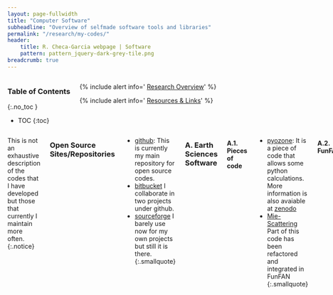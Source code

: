 ```yaml
---
layout: page-fullwidth
title: "Computer Software"
subheadline: "Overview of selfmade software tools and libraries"
permalink: "/research/my-codes/"
header:
    title: R. Checa-Garcia webpage | Software 
    pattern: pattern_jquery-dark-grey-tile.png
breadcrumb: true
---
```

<div class="row">
<div class="medium-4 medium-push-8 columns" markdown="1">


<div class="panel radius" markdown="1">

### Table of Contents
{:.no_toc }
*  TOC
{:toc}
</div>
<div class="panel radius" markdown="1">

  {% include alert info=' <a href="/research/overview/">Research Overview</a>' %}

  {% include alert info=' <a href="/research/resources/">Resources & Links</a>' %}
  
</div>
</div><!-- /.medium-4.columns -->

<div class="medium-8 medium-pull-4 columns" markdown="1">


This is not an exhaustive description of the codes that I have developed but those that currently I maintain more often. 
{:.notice}

### Open Source Sites/Repositories


- [github](https:/github.com/RCHG/): This is currently my main repository for open source codes.
- [bitbucket](https://bitbucket.org/rchecagarcia/) I collaborate in two projects under github.
- [sourceforge](https://sourceforge.net/u/rchecagarcia/profile) I barely use now for my own projects but still it is there.
{:.smallquote}

### A. Earth Sciences Software

#### A.1. Pieces of code

- [pyozone](https://github.com/RCHG/pyozone): It is a piece of code that allows some python calculations. More information is also avaiable at [zenodo](https://zenodo.org/record/1118950)
- [Mie-Scattering](https://rchg.github.io//science-blog/Mie-Scattering/) Part of this code has been refactored and integrated in FunFAN
{:.smallquote}
#### A.2. FunFAN

The main idea of [FunFAN](https://github.com/RCHG/FunFAN) project is to have a set of modules and functions used for aerosols studies that can be easely incorporated in different kind of projects.The [documentation](https://funfan.readthedocs.io/en/latest/) is online in readthedocs. It is registered in [Zenodo](https://zenodo.org/record/3672001) so you can cite it as [![DOI](https://zenodo.org/badge/DOI/10.5281/zenodo.3672001.svg)](https://doi.org/10.5281/zenodo.3672001).
{:.smallblock}

- Language: Python
- Info: Several functions has been used in mineral dust aerosol studies.
{:.smallquote}

#### A.3. pyIPSLtools

[pyIPSLtools](https://github.com/RCHG/pyIPSLtool) is a python software to prepate specific climate diagnostics for IPSL model. It also perform additional opertations to test the CF-compilant of the diagnostics (netcdf files) and typical test to ascertain the main properties of the climate simulations. It is registered in [Zenodo](https://zenodo.org/record/41347471) so you can cite it: [![DOI](https://zenodo.org/badge/DOI/10.5281/zenodo.4134747.svg)](https://doi.org/10.5281/zenodo.4134747). This tool has been used to provide diagnostics of IPSL climate model for the projects CRESCENDO, AEROCOM and specific collaborations with Jasper Kok. It is open and modular, in principle with few work it could be adapted to other models.
{:.smallblock}

- Languages: Python, cdo and nco
{:.smallquote}

#### A.4. SOCRATES-RF

[SOCRATES-RF](http://www.met.reading.ac.uk/~vr912734/SOCRATESRF/index.html) is a software suite based on SOCRATES but designed to have a different user interface and focused on the estimation of radiative forcing by offline methodologies. Currently it is able to estimate the radiative forcing by fixed dynamical heating method by adjusting the temperatures on the stratosphere. This software has been used for publications regarding the radiative forcing of Ozone in the troposphere and the stratosphere.
{:.smallblock}

- Languages: Fortran (main tool), Python (post-processing and prepare inputs)
{:.smallquote}

### B. Statistical Physics

#### B.1. MaxEnt

It is a code programmed to estimate a probability density function according to a set of constrains that the pdf should fulfill, typically in the form of pdf-moments.
{:.smallblock}

<small markdown="1">[Up to table of contents](#toc)</small>
{: .text-right }



</div><!-- /.medium-8.columns -->
</div><!-- /.row -->


